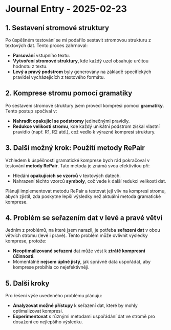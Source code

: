 # Journal Entry - 2025-02-23

## 1. Sestavení stromové struktury

Po úspěšném testování se mi podařilo sestavit stromovou strukturu z textových dat. Tento proces zahrnoval:

- **Parsování** vstupního textu.
- **Vytvoření stromové struktury**, kde každý uzel obsahuje určitou hodnotu z textu.
- **Levý a pravý podstrom** byly generovány na základě specifických pravidel vycházejících z textového formátu.

## 2. Komprese stromu pomocí gramatiky

Po sestavení stromové struktury jsem provedl kompresi pomocí **gramatiky**. Tento postup spočíval v:

- **Nahradit opakující se podstromy** jedinečnými pravidly.
- **Redukce velikosti stromu**, kde každý unikátní podstrom získal vlastní pravidlo (např. R1, R2 atd.), což vedlo k výrazné kompresi struktury.

## 3. Další možný krok: Použití metody RePair

Vzhledem k úspěšnosti gramatické komprese bych rád pokračoval v testování **metody RePair**. Tato metoda je známá svou efektivitou při:

- Hledání **opakujících se vzorců** v textových datech.
- Nahrazení těchto vzorců **symboly**, což vede k další redukci velikosti dat.

Plánuji implementovat metodu RePair a testovat její vliv na kompresi stromu, abych zjistil, zda poskytne lepší výsledky než aktuální metoda gramatické komprese.

## 4. Problém se seřazením dat v levé a pravé větvi

Jedním z problémů, na které jsem narazil, je potřeba **seřazení dat** v obou větvích stromu (levé i pravé). Tento problém může ovlivnit výsledky komprese, protože:

- **Neoptimalizované seřazení** dat může vést k **ztrátě kompresní účinnosti**.
- Momentálně **nejsem úplně jistý**, jak správně data uspořádat, aby komprese probíhla co nejefektivněji.

## 5. Další kroky

Pro řešení výše uvedeného problému plánuju:

- **Analyzovat možné přístupy** k seřazení dat, které by mohly optimalizovat kompresi.
- **Experimentovat** s různými metodami uspořádání dat ve stromě pro dosažení co nejlepšího výsledku.